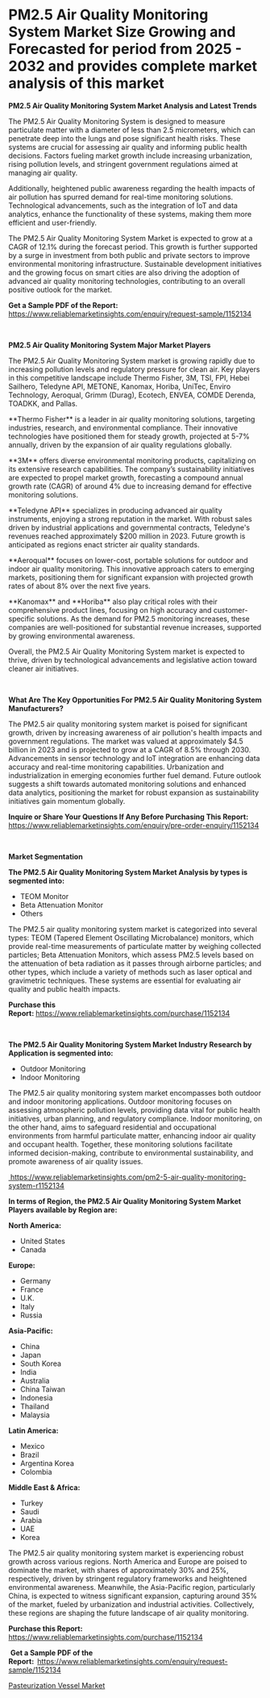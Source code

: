 <p><h1>PM2.5 Air Quality Monitoring System Market Size Growing and Forecasted for period from 2025 - 2032 and provides complete market analysis of this market</h1></p><p><strong>PM2.5 Air Quality Monitoring System Market Analysis and Latest Trends</strong></p>
<p><p>The PM2.5 Air Quality Monitoring System is designed to measure particulate matter with a diameter of less than 2.5 micrometers, which can penetrate deep into the lungs and pose significant health risks. These systems are crucial for assessing air quality and informing public health decisions. Factors fueling market growth include increasing urbanization, rising pollution levels, and stringent government regulations aimed at managing air quality. </p><p>Additionally, heightened public awareness regarding the health impacts of air pollution has spurred demand for real-time monitoring solutions. Technological advancements, such as the integration of IoT and data analytics, enhance the functionality of these systems, making them more efficient and user-friendly. </p><p>The PM2.5 Air Quality Monitoring System Market is expected to grow at a CAGR of 12.1% during the forecast period. This growth is further supported by a surge in investment from both public and private sectors to improve environmental monitoring infrastructure. Sustainable development initiatives and the growing focus on smart cities are also driving the adoption of advanced air quality monitoring technologies, contributing to an overall positive outlook for the market.</p></p>
<p><strong>Get a Sample PDF of the Report:&nbsp;</strong> <a href="https://www.reliablemarketinsights.com/enquiry/request-sample/1152134?utm_campaign=3312&utm_medium=2&utm_source=Github&utm_content=ia&utm_term=12042025&utm_id=pm25-air-quality-monitoring-system">https://www.reliablemarketinsights.com/enquiry/request-sample/1152134</a></p>
<p>&nbsp;</p>
<p><strong>PM2.5 Air Quality Monitoring System Major Market Players</strong></p>
<p><p>The PM2.5 Air Quality Monitoring System market is growing rapidly due to increasing pollution levels and regulatory pressure for clean air. Key players in this competitive landscape include Thermo Fisher, 3M, TSI, FPI, Hebei Sailhero, Teledyne API, METONE, Kanomax, Horiba, UniTec, Enviro Technology, Aeroqual, Grimm (Durag), Ecotech, ENVEA, COMDE Derenda, TOADKK, and Pallas.</p><p>**Thermo Fisher** is a leader in air quality monitoring solutions, targeting industries, research, and environmental compliance. Their innovative technologies have positioned them for steady growth, projected at 5-7% annually, driven by the expansion of air quality regulations globally.</p><p>**3M** offers diverse environmental monitoring products, capitalizing on its extensive research capabilities. The company’s sustainability initiatives are expected to propel market growth, forecasting a compound annual growth rate (CAGR) of around 4% due to increasing demand for effective monitoring solutions.</p><p>**Teledyne API** specializes in producing advanced air quality instruments, enjoying a strong reputation in the market. With robust sales driven by industrial applications and governmental contracts, Teledyne's revenues reached approximately $200 million in 2023. Future growth is anticipated as regions enact stricter air quality standards.</p><p>**Aeroqual** focuses on lower-cost, portable solutions for outdoor and indoor air quality monitoring. This innovative approach caters to emerging markets, positioning them for significant expansion with projected growth rates of about 8% over the next five years.</p><p>**Kanomax** and **Horiba** also play critical roles with their comprehensive product lines, focusing on high accuracy and customer-specific solutions. As the demand for PM2.5 monitoring increases, these companies are well-positioned for substantial revenue increases, supported by growing environmental awareness. </p><p>Overall, the PM2.5 Air Quality Monitoring System market is expected to thrive, driven by technological advancements and legislative action toward cleaner air initiatives.</p></p>
<p>&nbsp;</p>
<p><strong>What Are The Key Opportunities For PM2.5 Air Quality Monitoring System Manufacturers?</strong></p>
<p><p>The PM2.5 air quality monitoring system market is poised for significant growth, driven by increasing awareness of air pollution's health impacts and government regulations. The market was valued at approximately $4.5 billion in 2023 and is projected to grow at a CAGR of 8.5% through 2030. Advancements in sensor technology and IoT integration are enhancing data accuracy and real-time monitoring capabilities. Urbanization and industrialization in emerging economies further fuel demand. Future outlook suggests a shift towards automated monitoring solutions and enhanced data analytics, positioning the market for robust expansion as sustainability initiatives gain momentum globally.</p></p>
<p><strong>Inquire or Share Your Questions If Any Before Purchasing This Report:</strong> <a href="https://www.reliablemarketinsights.com/enquiry/pre-order-enquiry/1152134?utm_campaign=3312&utm_medium=2&utm_source=Github&utm_content=ia&utm_term=12042025&utm_id=pm25-air-quality-monitoring-system">https://www.reliablemarketinsights.com/enquiry/pre-order-enquiry/1152134</a></p>
<p>&nbsp;</p>
<p><strong>Market Segmentation</strong></p>
<p><strong>The PM2.5 Air Quality Monitoring System Market Analysis by types is segmented into:</strong></p>
<p><ul><li>TEOM Monitor</li><li>Beta Attenuation Monitor</li><li>Others</li></ul></p>
<p><p>The PM2.5 air quality monitoring system market is categorized into several types: TEOM (Tapered Element Oscillating Microbalance) monitors, which provide real-time measurements of particulate matter by weighing collected particles; Beta Attenuation Monitors, which assess PM2.5 levels based on the attenuation of beta radiation as it passes through airborne particles; and other types, which include a variety of methods such as laser optical and gravimetric techniques. These systems are essential for evaluating air quality and public health impacts.</p></p>
<p><strong>Purchase this Report:&nbsp;</strong><a href="https://www.reliablemarketinsights.com/purchase/1152134?utm_campaign=3312&utm_medium=2&utm_source=Github&utm_content=ia&utm_term=12042025&utm_id=pm25-air-quality-monitoring-system">https://www.reliablemarketinsights.com/purchase/1152134</a></p>
<p>&nbsp;</p>
<p><strong>The PM2.5 Air Quality Monitoring System Market Industry Research by Application is segmented into:</strong></p>
<p><ul><li>Outdoor Monitoring</li><li>Indoor Monitoring</li></ul></p>
<p><p>The PM2.5 air quality monitoring system market encompasses both outdoor and indoor monitoring applications. Outdoor monitoring focuses on assessing atmospheric pollution levels, providing data vital for public health initiatives, urban planning, and regulatory compliance. Indoor monitoring, on the other hand, aims to safeguard residential and occupational environments from harmful particulate matter, enhancing indoor air quality and occupant health. Together, these monitoring solutions facilitate informed decision-making, contribute to environmental sustainability, and promote awareness of air quality issues.</p></p>
<p><a href="https://www.reliablemarketinsights.com/pm2-5-air-quality-monitoring-system-r1152134?utm_campaign=3312&utm_medium=2&utm_source=Github&utm_content=ia&utm_term=12042025&utm_id=pm25-air-quality-monitoring-system">&nbsp;https://www.reliablemarketinsights.com/pm2-5-air-quality-monitoring-system-r1152134</a></p>
<p><strong>In terms of Region, the PM2.5 Air Quality Monitoring System Market Players available by Region are:</strong></p>
<p>
    <p> <strong> North America: </strong>
        <ul>
            <li>United States</li>
            <li>Canada</li>
        </ul>
        </p> 
    <p> <strong> Europe: </strong>
        <ul>
            <li>Germany</li>
            <li>France</li>
            <li>U.K.</li>
            <li>Italy</li>
            <li>Russia</li>
        </ul>
        </p> 
    <p> <strong> Asia-Pacific: </strong>
        <ul>
            <li>China</li>
            <li>Japan</li>
            <li>South Korea</li>
            <li>India</li>
            <li>Australia</li>
            <li>China Taiwan</li>
            <li>Indonesia</li>
            <li>Thailand</li>
            <li>Malaysia</li>
        </ul>
        </p> 
    <p> <strong> Latin America: </strong>
        <ul>
            <li>Mexico</li>
            <li>Brazil</li>
            <li>Argentina Korea</li>
            <li>Colombia</li>
        </ul>
        </p> 
    <p> <strong> Middle East & Africa: </strong>
        <ul>
            <li>Turkey</li>
            <li>Saudi</li>
            <li>Arabia</li>
            <li>UAE</li>
            <li>Korea</li>
        </ul>
    </p>
    </p>
<p><p>The PM2.5 air quality monitoring system market is experiencing robust growth across various regions. North America and Europe are poised to dominate the market, with shares of approximately 30% and 25%, respectively, driven by stringent regulatory frameworks and heightened environmental awareness. Meanwhile, the Asia-Pacific region, particularly China, is expected to witness significant expansion, capturing around 35% of the market, fueled by urbanization and industrial activities. Collectively, these regions are shaping the future landscape of air quality monitoring.</p></p>
<p><strong>Purchase this Report: </strong><a href="https://www.reliablemarketinsights.com/purchase/1152134?utm_campaign=3312&utm_medium=2&utm_source=Github&utm_content=ia&utm_term=12042025&utm_id=pm25-air-quality-monitoring-system">https://www.reliablemarketinsights.com/purchase/1152134</a></p>
<p>&nbsp;<strong>Get a Sample PDF of the Report:&nbsp;&nbsp;</strong><a href="https://www.reliablemarketinsights.com/enquiry/request-sample/1152134?utm_campaign=3312&utm_medium=2&utm_source=Github&utm_content=ia&utm_term=12042025&utm_id=pm25-air-quality-monitoring-system">https://www.reliablemarketinsights.com/enquiry/request-sample/1152134</a></p>
<p><strong></strong></p>
<p><p><a href="https://github.com/casimbrhelck/Market-Research-Report-List-1/blob/main/pasteurization-vessel-market.md?utm_campaign=3312&utm_medium=2&utm_source=Github&utm_content=ia&utm_term=12042025&utm_id=pm25-air-quality-monitoring-system">Pasteurization Vessel Market</a></p></p>